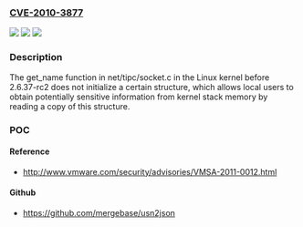 ### [CVE-2010-3877](https://cve.mitre.org/cgi-bin/cvename.cgi?name=CVE-2010-3877)
![](https://img.shields.io/static/v1?label=Product&message=n%2Fa&color=blue)
![](https://img.shields.io/static/v1?label=Version&message=n%2Fa&color=blue)
![](https://img.shields.io/static/v1?label=Vulnerability&message=n%2Fa&color=brighgreen)

### Description

The get_name function in net/tipc/socket.c in the Linux kernel before 2.6.37-rc2 does not initialize a certain structure, which allows local users to obtain potentially sensitive information from kernel stack memory by reading a copy of this structure.

### POC

#### Reference
- http://www.vmware.com/security/advisories/VMSA-2011-0012.html

#### Github
- https://github.com/mergebase/usn2json

